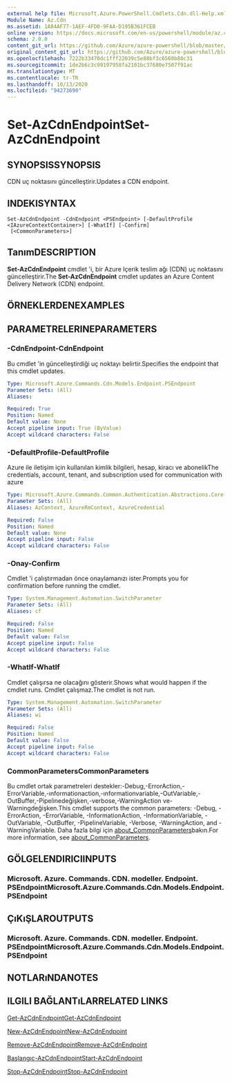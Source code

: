 ```yaml
---
external help file: Microsoft.Azure.PowerShell.Cmdlets.Cdn.dll-Help.xml
Module Name: Az.Cdn
ms.assetid: 1A84AF77-1AEF-4FD0-9FAA-D195B361FCEB
online version: https://docs.microsoft.com/en-us/powershell/module/az.cdn/set-azcdnendpoint
schema: 2.0.0
content_git_url: https://github.com/Azure/azure-powershell/blob/master/src/Cdn/Cdn/help/Set-AzCdnEndpoint.md
original_content_git_url: https://github.com/Azure/azure-powershell/blob/master/src/Cdn/Cdn/help/Set-AzCdnEndpoint.md
ms.openlocfilehash: 7222b33470dc1fff22039c5e88bf3c6560b80c31
ms.sourcegitcommit: 1de2b6c3c99197958fa2101bc37680e7507f91ac
ms.translationtype: MT
ms.contentlocale: tr-TR
ms.lasthandoff: 10/13/2020
ms.locfileid: "94273690"
---
```

# <span data-ttu-id="40495-101">Set-AzCdnEndpoint</span><span class="sxs-lookup"><span data-stu-id="40495-101">Set-AzCdnEndpoint</span></span>

## <span data-ttu-id="40495-102">SYNOPSIS</span><span class="sxs-lookup"><span data-stu-id="40495-102">SYNOPSIS</span></span>
<span data-ttu-id="40495-103">CDN uç noktasını güncelleştirir.</span><span class="sxs-lookup"><span data-stu-id="40495-103">Updates a CDN endpoint.</span></span>

## <span data-ttu-id="40495-104">INDEKI</span><span class="sxs-lookup"><span data-stu-id="40495-104">SYNTAX</span></span>

```
Set-AzCdnEndpoint -CdnEndpoint <PSEndpoint> [-DefaultProfile <IAzureContextContainer>] [-WhatIf] [-Confirm]
 [<CommonParameters>]
```

## <span data-ttu-id="40495-105">Tanım</span><span class="sxs-lookup"><span data-stu-id="40495-105">DESCRIPTION</span></span>
<span data-ttu-id="40495-106">**Set-AzCdnEndpoint** cmdlet 'i, bir Azure Içerik teslim ağı (CDN) uç noktasını güncelleştirir.</span><span class="sxs-lookup"><span data-stu-id="40495-106">The **Set-AzCdnEndpoint** cmdlet updates an Azure Content Delivery Network (CDN) endpoint.</span></span>

## <span data-ttu-id="40495-107">ÖRNEKLERDEN</span><span class="sxs-lookup"><span data-stu-id="40495-107">EXAMPLES</span></span>

## <span data-ttu-id="40495-108">PARAMETRELERINE</span><span class="sxs-lookup"><span data-stu-id="40495-108">PARAMETERS</span></span>

### <span data-ttu-id="40495-109">-CdnEndpoint</span><span class="sxs-lookup"><span data-stu-id="40495-109">-CdnEndpoint</span></span>
<span data-ttu-id="40495-110">Bu cmdlet 'in güncelleştirdiği uç noktayı belirtir.</span><span class="sxs-lookup"><span data-stu-id="40495-110">Specifies the endpoint that this cmdlet updates.</span></span>

```yaml
Type: Microsoft.Azure.Commands.Cdn.Models.Endpoint.PSEndpoint
Parameter Sets: (All)
Aliases:

Required: True
Position: Named
Default value: None
Accept pipeline input: True (ByValue)
Accept wildcard characters: False
```

### <span data-ttu-id="40495-111">-DefaultProfile</span><span class="sxs-lookup"><span data-stu-id="40495-111">-DefaultProfile</span></span>
<span data-ttu-id="40495-112">Azure ile iletişim için kullanılan kimlik bilgileri, hesap, kiracı ve abonelik</span><span class="sxs-lookup"><span data-stu-id="40495-112">The credentials, account, tenant, and subscription used for communication with azure</span></span>

```yaml
Type: Microsoft.Azure.Commands.Common.Authentication.Abstractions.Core.IAzureContextContainer
Parameter Sets: (All)
Aliases: AzContext, AzureRmContext, AzureCredential

Required: False
Position: Named
Default value: None
Accept pipeline input: False
Accept wildcard characters: False
```

### <span data-ttu-id="40495-113">-Onay</span><span class="sxs-lookup"><span data-stu-id="40495-113">-Confirm</span></span>
<span data-ttu-id="40495-114">Cmdlet 'i çalıştırmadan önce onaylamanızı ister.</span><span class="sxs-lookup"><span data-stu-id="40495-114">Prompts you for confirmation before running the cmdlet.</span></span>

```yaml
Type: System.Management.Automation.SwitchParameter
Parameter Sets: (All)
Aliases: cf

Required: False
Position: Named
Default value: False
Accept pipeline input: False
Accept wildcard characters: False
```

### <span data-ttu-id="40495-115">-WhatIf</span><span class="sxs-lookup"><span data-stu-id="40495-115">-WhatIf</span></span>
<span data-ttu-id="40495-116">Cmdlet çalışırsa ne olacağını gösterir.</span><span class="sxs-lookup"><span data-stu-id="40495-116">Shows what would happen if the cmdlet runs.</span></span>
<span data-ttu-id="40495-117">Cmdlet çalışmaz.</span><span class="sxs-lookup"><span data-stu-id="40495-117">The cmdlet is not run.</span></span>

```yaml
Type: System.Management.Automation.SwitchParameter
Parameter Sets: (All)
Aliases: wi

Required: False
Position: Named
Default value: False
Accept pipeline input: False
Accept wildcard characters: False
```

### <span data-ttu-id="40495-118">CommonParameters</span><span class="sxs-lookup"><span data-stu-id="40495-118">CommonParameters</span></span>
<span data-ttu-id="40495-119">Bu cmdlet ortak parametreleri destekler:-Debug,-ErrorAction,-ErrorVariable,-ınformationaction,-ınformationvariable,-OutVariable,-OutBuffer,-Pipelinedeğişken,-verbose,-WarningAction ve-Warningdeğişken.</span><span class="sxs-lookup"><span data-stu-id="40495-119">This cmdlet supports the common parameters: -Debug, -ErrorAction, -ErrorVariable, -InformationAction, -InformationVariable, -OutVariable, -OutBuffer, -PipelineVariable, -Verbose, -WarningAction, and -WarningVariable.</span></span> <span data-ttu-id="40495-120">Daha fazla bilgi için [about_CommonParameters](http://go.microsoft.com/fwlink/?LinkID=113216)bakın.</span><span class="sxs-lookup"><span data-stu-id="40495-120">For more information, see [about_CommonParameters](http://go.microsoft.com/fwlink/?LinkID=113216).</span></span>

## <span data-ttu-id="40495-121">GÖLGELENDIRICI</span><span class="sxs-lookup"><span data-stu-id="40495-121">INPUTS</span></span>

### <span data-ttu-id="40495-122">Microsoft. Azure. Commands. CDN. modeller. Endpoint. PSEndpoint</span><span class="sxs-lookup"><span data-stu-id="40495-122">Microsoft.Azure.Commands.Cdn.Models.Endpoint.PSEndpoint</span></span>

## <span data-ttu-id="40495-123">ÇıKıŞLAR</span><span class="sxs-lookup"><span data-stu-id="40495-123">OUTPUTS</span></span>

### <span data-ttu-id="40495-124">Microsoft. Azure. Commands. CDN. modeller. Endpoint. PSEndpoint</span><span class="sxs-lookup"><span data-stu-id="40495-124">Microsoft.Azure.Commands.Cdn.Models.Endpoint.PSEndpoint</span></span>

## <span data-ttu-id="40495-125">NOTLARıNDA</span><span class="sxs-lookup"><span data-stu-id="40495-125">NOTES</span></span>

## <span data-ttu-id="40495-126">ILGILI BAĞLANTıLAR</span><span class="sxs-lookup"><span data-stu-id="40495-126">RELATED LINKS</span></span>

[<span data-ttu-id="40495-127">Get-AzCdnEndpoint</span><span class="sxs-lookup"><span data-stu-id="40495-127">Get-AzCdnEndpoint</span></span>](./Get-AzCdnEndpoint.md)

[<span data-ttu-id="40495-128">New-AzCdnEndpoint</span><span class="sxs-lookup"><span data-stu-id="40495-128">New-AzCdnEndpoint</span></span>](./New-AzCdnEndpoint.md)

[<span data-ttu-id="40495-129">Remove-AzCdnEndpoint</span><span class="sxs-lookup"><span data-stu-id="40495-129">Remove-AzCdnEndpoint</span></span>](./Remove-AzCdnEndpoint.md)

[<span data-ttu-id="40495-130">Başlangıç-AzCdnEndpoint</span><span class="sxs-lookup"><span data-stu-id="40495-130">Start-AzCdnEndpoint</span></span>](./Start-AzCdnEndpoint.md)

[<span data-ttu-id="40495-131">Stop-AzCdnEndpoint</span><span class="sxs-lookup"><span data-stu-id="40495-131">Stop-AzCdnEndpoint</span></span>](./Stop-AzCdnEndpoint.md)


